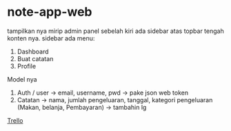 # note-app-web

tampilkan nya mirip admin panel
sebelah kiri ada sidebar atas topbar tengah konten nya.
sidebar ada menu:
1. Dashboard
2. Buat catatan
3. Profile

Model nya
1. Auth / user -> email, username, pwd -> pake json web token
2. Catatan -> nama, jumlah pengeluaran, tanggal, kategori pengeluaran (Makan, belanja, Pembayaran) -> tambahin lg


[Trello](https://trello.com/invite/b/sdZXjPZv/ATTIa0c99287438f555a90326622aec5095fAB7EFF80/toko-online-note-app)
